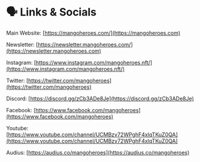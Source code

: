 # 🗣 Links & Socials

Main Website: [https://mangoheroes.com/](https://mangoheroes.com)

Newsletter: [https://newsletter.mangoheroes.com/](https://newsletter.mangoheroes.com)

Instagram: [https://www.instagram.com/mangoheroes.nft/](https://www.instagram.com/mangoheroes.nft/)

Twitter: [https://twitter.com/mangoheroes](https://twitter.com/mangoheroes)

Discord: [https://discord.gg/zCb3ADe8Je](https://discord.gg/zCb3ADe8Je)

Facebook: [https://www.facebook.com/mangoheroes](https://www.facebook.com/mangoheroes)

Youtube: [https://www.youtube.com/channel/UCMBzv72WPghF4xlqTKuZ0QA](https://www.youtube.com/channel/UCMBzv72WPghF4xlqTKuZ0QA)

Audius: [https://audius.co/mangoheroes](https://audius.co/mangoheroes)

